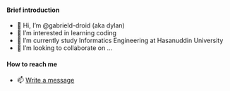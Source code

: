 #### Brief introduction
- 👋 Hi, I’m @gabrield-droid (aka dylan)
- 👀 I’m interested in learning coding
- 🌱 I’m currently study Informatics Engineering at Hasanuddin University
- 💞️ I’m looking to collaborate on ...

#### How to reach me
- 📫 [Write a message](gabrieldylan474@gmail.com)

<!---
gabrield-droid/gabrield-droid is a ✨ special ✨ repository because its `README.md` (this file) appears on your GitHub profile.
You can click the Preview link to take a look at your changes.
--->
